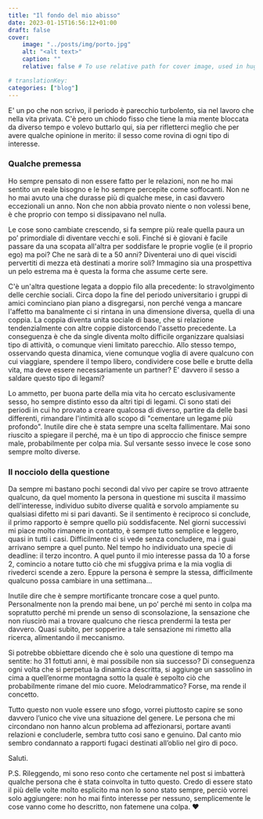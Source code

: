 ```yaml
---
title: "Il fondo del mio abisso"
date: 2023-01-15T16:56:12+01:00
draft: false
cover:
    image: "../posts/img/porto.jpg"
    alt: "<alt text>"
    caption: ""
    relative: false # To use relative path for cover image, used in hugo Page-bundles

# translationKey: 
categories: ["blog"]
---
```


E' un po che non scrivo, il periodo è parecchio turbolento, sia nel lavoro che nella vita privata. C'è pero un chiodo fisso che tiene la mia mente bloccata da diverso tempo e volevo buttarlo qui, sia per rifletterci meglio che per avere qualche opinione in merito: il sesso come rovina di ogni tipo di interesse.

### Qualche premessa

Ho sempre pensato di non essere fatto per le relazioni, non ne ho mai sentito un reale bisogno e le ho sempre percepite come soffocanti. Non ne ho mai avuto una che durasse più di qualche mese, in casi davvero eccezionali un anno. Non che non abbia provato niente o non volessi bene, è che proprio con tempo si dissipavano nel nulla.

Le cose sono cambiate crescendo, si fa sempre più reale quella paura un po’ primordiale di diventare vecchi e soli. Finché si è giovani è facile passare da una scopata all'altra per soddisfare le proprie voglie (e il proprio ego) ma poi? Che ne sarà di te a 50 anni? Diventerai uno di quei viscidi pervertiti di mezza età destinati a morire soli? Immagino sia una prospettiva un pelo estrema ma è questa la forma che assume certe sere. 

C'è un'altra questione legata a doppio filo alla precedente: lo stravolgimento delle cerchie sociali. Circa dopo la fine del periodo universitario i gruppi di amici cominciano pian piano a disgregarsi, non perché venga a mancare l'affetto ma banalmente ci si rintana in una dimensione diversa, quella di una coppia. La coppia diventa unita sociale di base, che si relazione tendenzialmente con altre coppie distorcendo l'assetto precedente. La conseguenza è che da single diventa molto difficile organizzare qualsiasi tipo di attività, o comunque vieni limitato parecchio. Allo stesso tempo, osservando questa dinamica, viene comunque voglia di avere qualcuno con cui viaggiare, spendere il tempo libero, condividere cose belle e brutte della vita, ma deve essere necessariamente un partner? E' davvero il sesso a saldare questo tipo di legami?

Lo ammetto, per buona parte della mia vita ho cercato esclusivamente sesso, ho sempre distinto esso da altri tipi di legami. Ci sono stati dei periodi in cui ho provato a creare qualcosa di diverso, partire da delle basi differenti, rimandare l'intimità allo scopo di "cementare un legame più profondo". Inutile dire che è stata sempre una scelta fallimentare. Mai sono riuscito a spiegare il perché, ma è un tipo di approccio che finisce sempre male, probabilmente per colpa mia.
Sul versante sesso invece le cose sono sempre molto diverse.

### Il nocciolo della questione

Da sempre mi bastano pochi secondi dal vivo per capire se trovo attraente qualcuno, da quel momento la persona in questione mi suscita il massimo dell'interesse, individuo subito diverse qualità e sorvolo ampiamente su qualsiasi difetto mi si pari davanti. Se il sentimento è reciproco si conclude, il primo rapporto è sempre quello più soddisfacente. Nel giorni successivi mi piace molto rimanere in contatto, è sempre tutto semplice e leggero, quasi in tutti i casi. Difficilmente ci si vede senza concludere, ma i guai arrivano sempre a quel punto. Nel tempo ho individuato una specie di deadline: il terzo incontro. A quel punto il mio interesse passa da 10 a forse 2, comincio a notare tutto ciò che mi sfuggiva prima e la mia voglia di rivederci scende a zero. Eppure la persona è sempre la stessa, difficilmente qualcuno possa cambiare in una settimana...

Inutile dire che è sempre mortificante troncare cose a quel punto. Personalmente non la prendo mai bene, un po’ perché mi sento in colpa ma sopratutto perché mi prende un senso di sconsolazione, la sensazione che non riuscirò mai a trovare qualcuno che riesca prendermi la testa per davvero. Quasi subito, per sopperire a tale sensazione mi rimetto alla ricerca, alimentando il meccanismo.

Si potrebbe obbiettare dicendo che è solo una questione di tempo ma sentite: ho 31 fottuti anni, è mai possibile non sia successo? Di conseguenza ogni volta che si perpetua la dinamica descritta, si aggiunge un sassolino in cima a quell’enorme montagna sotto la quale è sepolto ciò che probabilmente rimane del mio cuore. Melodrammatico? Forse, ma rende il concetto.

Tutto questo non vuole essere uno sfogo, vorrei piuttosto capire se sono davvero l’unico che vive una situazione del genere. Le persona che mi circondano non hanno alcun problema ad affezionarsi, portare avanti relazioni e concluderle, sembra tutto cosi sano e genuino. Dal canto mio sembro condannato a rapporti fugaci destinati all’oblio nel giro di poco.

Saluti.

P.S. Rileggendo, mi sono reso conto che certamente nel post si imbatterà qualche persona che è stata coinvolta in tutto questo. Credo di essere stato il più delle volte molto esplicito ma non lo sono stato sempre, perciò vorrei solo aggiungere: non ho mai finto interesse per nessuno, semplicemente le cose vanno come ho descritto, non fatemene una colpa. ❤️